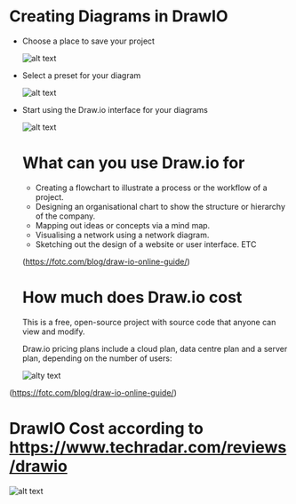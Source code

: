 # Creating Diagrams in DrawIO

- Choose a place to save your project
  
  ![alt text](https://fotc.com/app/uploads/2023/01/draw.io_.png)
  
- Select a preset for your diagram

  ![alt text](https://fotc.com/app/uploads/2023/01/draw.io-step3.png)

  
- Start using the Draw.io interface for your diagrams

  ![alt text](https://fotc.com/app/uploads/2021/08/Capture3-1-768x355.png)


  # What can you use Draw.io for

  - Creating a flowchart to illustrate a process or the workflow of a project.
  - Designing an organisational chart to show the structure or hierarchy of the company.
  - Mapping out ideas or concepts via a mind map.
  - Visualising a network using a network diagram.
  - Sketching out the design of a website or user interface. ETC

  (https://fotc.com/blog/draw-io-online-guide/)
  

  # How much does Draw.io cost
  This is a free, open-source project with source code that anyone can view and modify.

  Draw.io pricing plans include a cloud plan, data centre plan and a server plan, depending on the number of users:

  ![alty text](https://fotc.com/app/uploads/2023/01/draw.io-pricing-768x329.png)

(https://fotc.com/blog/draw-io-online-guide/)


# DrawIO Cost according to https://www.techradar.com/reviews/drawio
![alt text](https://cdn.mos.cms.futurecdn.net/8CYdJxW2Yoz79ZoX9RzjdU-970-80.png.webp)
